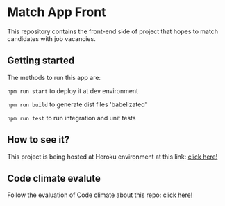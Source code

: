 # Match App Front

This repository contains the front-end side of project that hopes to match candidates with job vacancies.

## Getting started

The methods to run this app are:

`npm run start` to deploy it at dev environment

`npm run build` to generate dist files 'babelizated'

`npm run test` to run integration and unit tests

## How to see it?

This project is being hosted at Heroku environment at this link: [click here!](https://match-app-front.herokuapp.com)

## Code climate evalute

Follow the evaluation of Code climate about this repo: [click here!](https://codeclimate.com/github/jvvppereira/match-app-front)
